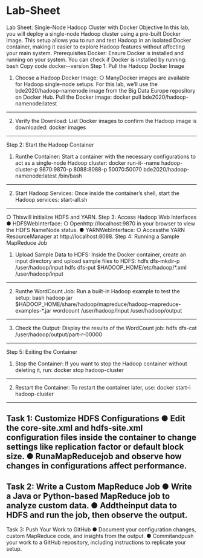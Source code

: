 # Lab-Sheet
Lab Sheet: Single-Node Hadoop Cluster with Docker
 Objective
 In this lab, you will deploy a single-node Hadoop cluster using a pre-built Docker image. This
 setup allows you to run and test Hadoop in an isolated Docker container, making it easier to
 explore Hadoop features without affecting your main system.
 Prerequisites
 Docker: Ensure Docker is installed and running on your system. You can check if Docker is
 installed by running:
 bash
 Copy code
 docker--version
 Step 1: Pull the Hadoop Docker Image
 1. Choose a Hadoop Docker Image:
 ○ ManyDocker images are available for Hadoop single-node setups. For this lab,
 we’ll use the bde2020/hadoop-namenode image from the Big Data Europe
 repository on Docker Hub.
 Pull the Docker image:
 docker pull bde2020/hadoop-namenode:latest
 -----------------------------------------------------------
 2. Verify the Download:
 List Docker images to confirm the Hadoop image is downloaded:
 docker images
 -------------------------------------------------------------
 Step 2: Start the Hadoop Container
1. Runthe Container:
 Start a container with the necessary configurations to act as a single-node Hadoop cluster:
 docker run-it--name hadoop-cluster-p 9870:9870-p 8088:8088-p
 50070:50070 bde2020/hadoop-namenode:latest /bin/bash
 -------------------------------------------------------------
 2. Start Hadoop Services:
 Once inside the container’s shell, start the Hadoop services:
 start-all.sh
 --------------------------------------------------------------
 ○ Thiswill initialize HDFS and YARN.
 Step 3: Access Hadoop Web Interfaces
 ● HDFSWebInterface:
 ○ Openhttp://localhost:9870 in your browser to view the HDFS NameNode status.
 ● YARNWebInterface:
 ○ Accessthe YARN ResourceManager at http://localhost:8088.
 Step 4: Running a Sample MapReduce Job
 1. Upload Sample Data to HDFS:
 Inside the Docker container, create an input directory and upload sample files to HDFS:
 hdfs dfs-mkdir-p /user/hadoop/input
 hdfs dfs-put $HADOOP_HOME/etc/hadoop/*.xml /user/hadoop/input
 ----------------------------------------------------------
 2. Runthe WordCount Job:
 Run a built-in Hadoop example to test the setup:
 bash
 hadoop jar
$HADOOP_HOME/share/hadoop/mapreduce/hadoop-mapreduce-examples-*.jar
 wordcount /user/hadoop/input /user/hadoop/output
 -----------------------------------------------------------------
 3. Check the Output:
 Display the results of the WordCount job:
 hdfs dfs-cat /user/hadoop/output/part-r-00000
 -------------------------------------------------------------------
 Step 5: Exiting the Container
 1. Stop the Container:
 If you want to stop the Hadoop container without deleting it, run:
 docker stop hadoop-cluster
 ----------------------------------------------------------------------
 2. Restart the Container:
 To restart the container later, use:
 docker start-i hadoop-cluster
-------------------------------------------------
 Task 1: Customize HDFS Configurations
 ● Edit the core-site.xml and hdfs-site.xml configuration files inside the container
 to change settings like replication factor or default block size.
 ● RunaMapReducejob and observe how changes in configurations affect performance.
 ------------------------------------------------------------------------------
 Task 2: Write a Custom MapReduce Job
 ● Write a Java or Python-based MapReduce job to analyze custom data.
 ● Addtheinput data to HDFS and run the job, then observe the output.
 ---------------------------------------------------------------------------------
 Task 3: Push Your Work to GitHub
● Document your configuration changes, custom MapReduce code, and insights from the
 output.
 ● Commitandpush your work to a GitHub repository, including instructions to replicate
 your setup.
